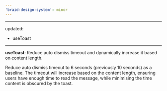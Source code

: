 ```yaml
---
'braid-design-system': minor
---
```


---
updated:
  - useToast
---

**useToast**: Reduce auto dismiss timeout and dynamically increase it based on content length.

Reduce auto dismiss timeout to 6 seconds (previously 10 seconds) as a baseline.
The timeout will increase based on the content length, ensuring users have enough time to read the message, while minimising the time content is obscured by the toast.
